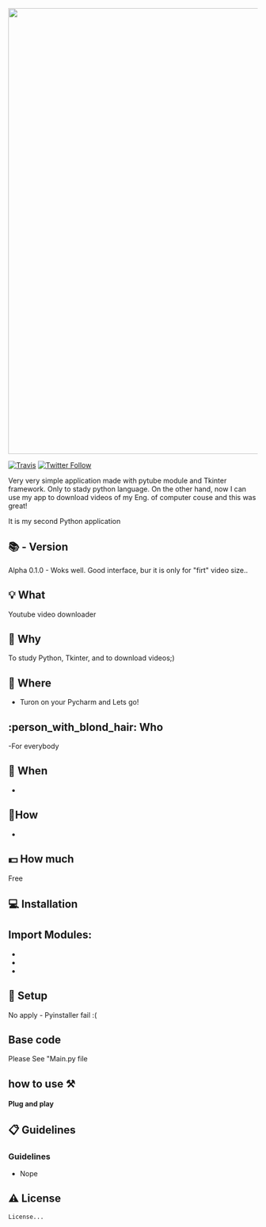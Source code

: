 <img width="900" src="https://github.com/sergiokmpos/Terminal_UNO/blob/master/banner_UtubeDownloader.png"/>

[![Travis](https://img.shields.io/travis/rust-lang/rust.svg)]()
[![Twitter Follow](https://img.shields.io/twitter/follow/espadrine.svg?style=social&label=Follow&style=plastic)](https://twitter.com/sergiokmpos)


Very very simple application made with pytube module and Tkinter framework. Only to stady python language. On the other hand, now I can use my app to download videos of my Eng. of computer couse and this was great!

It is my second Python application

## :books:  - Version 

Alpha 0.1.0 - Woks well. Good interface, bur it is only for "firt" video size.. 

## :bulb: What 

Youtube video downloader

## :loudspeaker: Why 

To study Python, Tkinter, and to download videos;)

## :office: Where 

- Turon on your Pycharm and Lets go!

## :person_with_blond_hair: Who 

-For everybody

## :date:  When

-

## :nut_and_bolt:How 

-

## :dollar: How much 

Free

## :computer: Installation 

Import Modules:
-
-
-
-


## :wrench: Setup 

No apply - Pyinstaller fail :(

## Base code

Please See "Main.py file

## how to use ⚒

#### Plug and play


## :clipboard: Guidelines 

### Guidelines

- Nope

## :warning: License

```
License...

